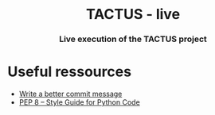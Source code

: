 <br />
<div align="center">
  <h1>TACTUS - live</h1>
  <h3>Live execution of the TACTUS project</h3>
</div>

# Useful ressources

- [Write a better commit message](https://gist.github.com/MarcBresson/dd57a17f2ae60b6cb8688ee64cd7671d)
- [PEP 8 – Style Guide for Python Code](https://peps.python.org/pep-0008/)
